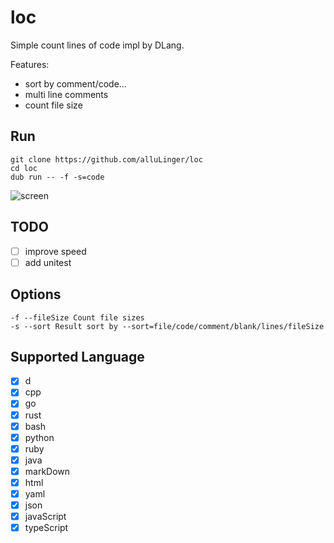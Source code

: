 # loc
Simple count lines of code impl by DLang.

Features:
- sort by comment/code...
- multi line comments
- count file size


## Run
```
git clone https://github.com/alluLinger/loc
cd loc
dub run -- -f -s=code
```

![screen](https://user-images.githubusercontent.com/21037233/194888455-9837217d-6729-463c-994f-9938c3403099.png)

## TODO
- [ ] improve speed
- [ ] add unitest

## Options
```
-f --fileSize Count file sizes
-s --sort Result sort by --sort=file/code/comment/blank/lines/fileSize
```

## Supported Language
- [x] d
- [x] cpp
- [x] go
- [x] rust
- [x] bash
- [x] python
- [x] ruby
- [x] java
- [x] markDown
- [x] html
- [x] yaml
- [x] json
- [x] javaScript
- [x] typeScript
